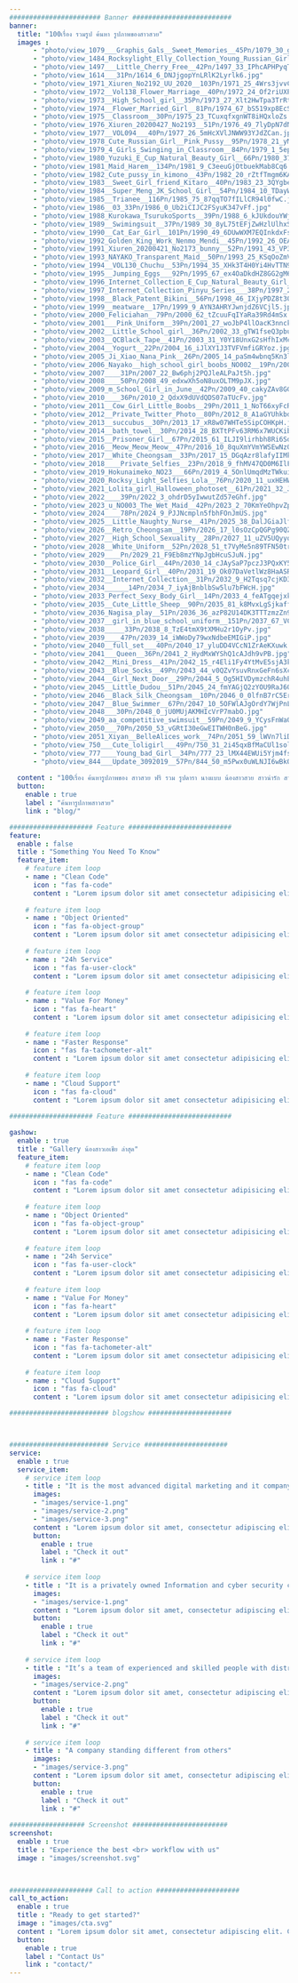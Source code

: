 ```yaml
---
####################### Banner #########################
banner:
  title: "100เรื่อง รวมรูป ค้นหา รูปภาพของสาวสวย"
  images :
      - "photo/view_1079___Graphis_Gals__Sweet_Memories__45Pn/1079_30_gNWWEUPfrbJYzRigbCPo.jpg"
      - "photo/view_1484_Rocksylight_Elly_Collection_Young_Russian_Girl__60Pn/1484_59_dYVxroV9rUjQ9hqmoolB.jpg"
      - "photo/view_1497___Little_Cherry_Free__42Pn/1497_33_IPhcAPHPyqTKAh3gzFqy.jpg"
      - "photo/view_1614___31Pn/1614_6_DNJjgopYnLRlK2Lyrlk6.jpg"
      - "photo/view_1971_Xiuren_No2192_UU_2020__103Pn/1971_25_4Wrs3jvvCWBkVRFhbLnL.jpg"
      - "photo/view_1972__Vol138_Flower_Marriage__40Pn/1972_24_Of2riUXP2tSfIIylW0ZF.jpg"
      - "photo/view_1973__High_School_girl__35Pn/1973_27_Xlt2HwTpa3TrRtqLQij3.jpg"
      - "photo/view_1974__Flower_Married_Girl__81Pn/1974_67_bS519xp8EcSalDJm8zC4.jpg"
      - "photo/view_1975__Classroom__30Pn/1975_23_TCuxqfxgnWT8iHQxloZs.jpg"
      - "photo/view_1976_Xiuren_20200427_No2193__51Pn/1976_49_7lyDpN7dN6PQaez1VeC7.jpg"
      - "photo/view_1977__VOL094___40Pn/1977_26_5mHcXVlJNWW93YJdZCan.jpg"
      - "photo/view_1978_Cute_Russian_Girl__Pink_Pussy__95Pn/1978_21_yMUxu6wShh7YueHZ0K1O.jpg"
      - "photo/view_1979_4_Girls_Swinging_in_Classroom__84Pn/1979_1_5epGOIQhFvEwXbRiet64.jpg"
      - "photo/view_1980_Yuzuki_E_Cup_Natural_Beauty_Girl__66Pn/1980_37_y5twCUNk3MCfy2RNI84u.jpg"
      - "photo/view_1981_Maid_Harem__134Pn/1981_9_C3eeuGjOtbuekMab8Cq6.jpg"
      - "photo/view_1982_Cute_pussy_in_kimono__43Pn/1982_20_rZtfTmgm6KAGnDSlIbFQ.jpg"
      - "photo/view_1983__Sweet_Girl_friend_Kitaro__40Pn/1983_23_3QYgbeHaSXfTKaJY40rL.jpg"
      - "photo/view_1984__Super_Meng_JK_School_Girl__54Pn/1984_10_TDayWu5z4zTBrRjWc4Hd.jpg"
      - "photo/view_1985__Trianee__116Pn/1985_75_87qqTO7fILlCR94l0fwC.jpg"
      - "photo/view_1986__03_33Pn/1986_0_Ub2iCIJC2FSyuK347vFf.jpg"
      - "photo/view_1988_Kurokawa_TsurukoSports__39Pn/1988_6_kJUkdouYWj65lI4CcrUW.jpg"
      - "photo/view_1989__Swimingsuit__37Pn/1989_30_8yL75tEFjZwHzlUlhxSF.jpg"
      - "photo/view_1990__Cat_Ear_Girl__101Pn/1990_49_6DUwWXM7EQInkdxFsfpD.jpg"
      - "photo/view_1992_Golden_King_Work_Nenmo_Mendi__45Pn/1992_26_OEABAxmbTXydpQYKWMun.jpg"
      - "photo/view_1991_Xiuren_20200421_No2173_bunny__52Pn/1991_43_VP3TEXaFCanB3EEjGPrf.jpg"
      - "photo/view_1993_NAYAKO_Transparent_Maid__50Pn/1993_25_KSqOoZmV9y37bIjhArh5.jpg"
      - "photo/view_1994__VOL130_Chuchu__53Pn/1994_35_XHk3T4H0Yi4HvTTN906d.jpg"
      - "photo/view_1995__Jumping_Eggs___92Pn/1995_67_ex4OaDkdHZ8GG2gM6o7r.jpg"
      - "photo/view_1996_Internet_Collection_E_Cup_Natural_Beauty_Girl__66Pn/1996_18_mQklPJlapEy7aim4F5Ur.jpg"
      - "photo/view_1997_Internet_Collection_Pinyu_Series___38Pn/1997_20_p3JBUQRmBadmYemyvCUR.jpg"
      - "photo/view_1998__Black_Patent_Bikini__56Pn/1998_46_IXjyPDZ8t30DLnwoeRQz.jpg"
      - "photo/view_1999__meatware__17Pn/1999_9_AYN3AHRYJwnjdZ6VCjl5.jpg"
      - "photo/view_2000_Feliciahan__79Pn/2000_62_tZcuuFqIYaRa39Rd4mSx.jpg"
      - "photo/view_2001___Pink_Uniform__39Pn/2001_27_woJbP4llOacK3nnckaey.jpg"
      - "photo/view_2002__Little_School_girl__36Pn/2002_33_gTW1fseQ3pbu3t7u6eeC.jpg"
      - "photo/view_2003__QCBlack_Tape__41Pn/2003_31_Y0Y18UnxG2sHfhIxMcFN.jpg"
      - "photo/view_2004__Yogurt__22Pn/2004_16_iJlXY1J3TVFVmfiGRYoz.jpg"
      - "photo/view_2005_Ji_Xiao_Nana_Pink__26Pn/2005_14_paSm4wbnq5Kn3loBQw2m.jpg"
      - "photo/view_2006_Nayako__high_school_girl_boobs_NO002__19Pn/2006_3_G1OhKFkYcBpimYTyFuSx.jpg"
      - "photo/view_2007____31Pn/2007_22_Bw6phj2PQJleALPaJt5h.jpg"
      - "photo/view_2008____50Pn/2008_49_edxwXh5oN8uxOLTM9pJX.jpg"
      - "photo/view_2009_m_School_Girl_in_June__42Pn/2009_40_cakyZAv8GG1tmSF8CSrg.jpg"
      - "photo/view_2010____36Pn/2010_2_QdxX9dUVdQDS07aTUcFv.jpg"
      - "photo/view_2011__Cow_Girl_Little_Boobs__29Pn/2011_1_NoT66xyFcRL8PUPEuRyN.jpg"
      - "photo/view_2012__Private_Twitter_Photo__80Pn/2012_8_A1aGYUhkbdBNukTRAXvd.jpg"
      - "photo/view_2013__succubus__30Pn/2013_17_xR8w07WHTe5SipCOHKpH.jpg"
      - "photo/view_2014__bath_towel__30Pn/2014_28_BXTtPFv63RM6x7WUCKib.jpg"
      - "photo/view_2015__Prisoner_Girl__67Pn/2015_61_ILJI9lirhbh8Ri6SdanT.jpg"
      - "photo/view_2016__Meow_Meow_Meow__47Pn/2016_10_8quXmYVmYWSEwNzQNlcd.jpg"
      - "photo/view_2017__White_Cheongsam__33Pn/2017_15_DGqAzr8lafyIIMkKgnpk.jpg"
      - "photo/view_2018____Private_Selfies__23Pn/2018_9_fhMV47QD0M6IlF2SIZ3i.jpg"
      - "photo/view_2019_Hokunaimeko_NO23___66Pn/2019_4_5OnlUmqdMzTWkuikF41p.jpg"
      - "photo/view_2020_Rocksy_Light_Selfies_Lola__76Pn/2020_11_uxHEHWGSeGqokQnZ4bOi.jpg"
      - "photo/view_2021_Lolita_girl_Halloween_photoset__61Pn/2021_32_JQvT6tUTkjlltARKNWW2.jpg"
      - "photo/view_2022____39Pn/2022_3_ohdrD5yIwwutZd57eGhf.jpg"
      - "photo/view_2023_u_NO003_The_Wet_Maid__42Pn/2023_2_70KmYeOhpvZpas2cx7U2.jpg"
      - "photo/view_2024____78Pn/2024_9_PJJNcmpln5fbhFOnJmUS.jpg"
      - "photo/view_2025__Little_Naughty_Nurse__41Pn/2025_38_DalJGiaJlf5kut4l3tJb.jpg"
      - "photo/view_2026__Retro_Cheongsam__19Pn/2026_17_l0sOzCpQGPg90QZgrAbT.jpg"
      - "photo/view_2027__High_School_Sexuality__28Pn/2027_11_uZV5UQyyqYyJj4Afl6IR.jpg"
      - "photo/view_2028__White_Uniform__52Pn/2028_51_t7VyMe5n89TFN50trZ7q.jpg"
      - "photo/view_2029____Pn/2029_21_F9Eb8mzYNpJgbHcuSJuN.jpg"
      - "photo/view_2030__Police_Girl__44Pn/2030_14_cJAySaP7pczJ3PQxKY5P.jpg"
      - "photo/view_2031__Leopard_Girl__40Pn/2031_19_Ok07DaVetlWz8HaASRaY.jpg"
      - "photo/view_2032__Internet_Collection__31Pn/2032_9_H2Tqsq7cjKD3xvBJo5lD.jpg"
      - "photo/view_2034______14Pn/2034_7_iyAjBnblbSw5lu7bFWcH.jpg"
      - "photo/view_2033_Perfect_Sexy_Body_Girl__14Pn/2033_4_feATgqejxklRlVR9sx8O.jpg"
      - "photo/view_2035__Cute_Little_Sheep__90Pn/2035_81_k8MvxLgSjkaffAjCLXlr.jpg"
      - "photo/view_2036_Nagisa_play__51Pn/2036_36_azP82U14DK3TTTzmzZn9.jpg"
      - "photo/view_2037__girl_in_blue_school_uniform__151Pn/2037_67_VChxZCvtTzetP9uRvTkc.jpg"
      - "photo/view_2038_____33Pn/2038_8_TzE4tmX9tXMHu2r1OyPv.jpg"
      - "photo/view_2039____47Pn/2039_14_iWWoDy79wxNdbeEMIGiP.jpg"
      - "photo/view_2040__full_set___40Pn/2040_17_yluDD4VCcN1ZrAeKXuwk.jpg"
      - "photo/view_2041___Queen__36Pn/2041_2_HydMxWYShQ1cAJdh9vPB.jpg"
      - "photo/view_2042__Mini_Dress__41Pn/2042_15_r4Eli1Fy4YtMvE5sjA3k.jpg"
      - "photo/view_2043__Blue_Socks__49Pn/2043_44_v0QZvYsuvRnxGeFn6sXc.jpg"
      - "photo/view_2044__Girl_Next_Door__29Pn/2044_5_Og5HIVDymzchR4uhEUSA.jpg"
      - "photo/view_2045__Little_Dudou__51Pn/2045_24_fmYAGjQ2zYOU9RaJ6Oh4.jpg"
      - "photo/view_2046__Black_Silk_Cheongsam__10Pn/2046_0_0lfnB7rC5ErNqZgwyHHE.jpg"
      - "photo/view_2047__Blue_Swimmer__67Pn/2047_10_5OFWlAJgOrdY7WjPnLur.jpg"
      - "photo/view_2048___30Pn/2048_0_jU0MUjAKMHIcVrP7mabO.jpg"
      - "photo/view_2049_aa_competitive_swimsuit__59Pn/2049_9_YCysFnWaOgcj7yBxdlTO.jpg"
      - "photo/view_2050___70Pn/2050_53_vGRtI30eGwEITWH0nBeG.jpg"
      - "photo/view_2051_Xiyan__BelleAlices_work__74Pn/2051_59_lWVn7liDf9TZsU3clh6g.jpg"
      - "photo/view_750___Cute_loligirl___49Pn/750_31_2i45qxBfMaCUl1solzkK.jpg"
      - "photo/view_777____Young_bad_Girl__34Pn/777_23_lMX44EWUi5Yjm4fsnpaU.jpg"
      - "photo/view_844___Update_3092019__57Pn/844_50_m5Pwx0uWLNJI6wBkQEns.png"
    
  content : "100เรื่อง ค้นหารูปภาพของ สาวสวย ฟรี รวม รูปดารา นางแบบ น้องสาวสวย สาวน่ารัก สาวเซ็กซี่ ขยี้ใจชาย ดู รูปดาราสาว ภาพนางแบบ สาวเซ็กซี่ เน็ตไอดอล sexy girl"
  button:
    enable : true
    label : "ค้นหารูปภาพสาวสวย"
    link : "blog/"

##################### Feature ##########################
feature:
  enable : false
  title : "Something You Need To Know"
  feature_item:
    # feature item loop
    - name : "Clean Code"
      icon : "fas fa-code"
      content : "Lorem ipsum dolor sit amet consectetur adipisicing elit quam nihil"
      
    # feature item loop
    - name : "Object Oriented"
      icon : "fas fa-object-group"
      content : "Lorem ipsum dolor sit amet consectetur adipisicing elit quam nihil"
      
    # feature item loop
    - name : "24h Service"
      icon : "fas fa-user-clock"
      content : "Lorem ipsum dolor sit amet consectetur adipisicing elit quam nihil"
      
    # feature item loop
    - name : "Value For Money"
      icon : "fas fa-heart"
      content : "Lorem ipsum dolor sit amet consectetur adipisicing elit quam nihil"
      
    # feature item loop
    - name : "Faster Response"
      icon : "fas fa-tachometer-alt"
      content : "Lorem ipsum dolor sit amet consectetur adipisicing elit quam nihil"
      
    # feature item loop
    - name : "Cloud Support"
      icon : "fas fa-cloud"
      content : "Lorem ipsum dolor sit amet consectetur adipisicing elit quam nihil"
      
##################### Feature ##########################

gashow:
  enable : true
  title : "Gallery น้องสาวเอเชีย ล่าสุด"
  feature_item:
    # feature item loop
    - name : "Clean Code"
      icon : "fas fa-code"
      content : "Lorem ipsum dolor sit amet consectetur adipisicing elit quam nihil"
      
    # feature item loop
    - name : "Object Oriented"
      icon : "fas fa-object-group"
      content : "Lorem ipsum dolor sit amet consectetur adipisicing elit quam nihil"
      
    # feature item loop
    - name : "24h Service"
      icon : "fas fa-user-clock"
      content : "Lorem ipsum dolor sit amet consectetur adipisicing elit quam nihil"
      
    # feature item loop
    - name : "Value For Money"
      icon : "fas fa-heart"
      content : "Lorem ipsum dolor sit amet consectetur adipisicing elit quam nihil"
      
    # feature item loop
    - name : "Faster Response"
      icon : "fas fa-tachometer-alt"
      content : "Lorem ipsum dolor sit amet consectetur adipisicing elit quam nihil"
      
    # feature item loop
    - name : "Cloud Support"
      icon : "fas fa-cloud"
      content : "Lorem ipsum dolor sit amet consectetur adipisicing elit quam nihil"

######################### blogshow #####################



######################### Service #####################
service:
  enable : true
  service_item:
    # service item loop
    - title : "It is the most advanced digital marketing and it company."
      images:
      - "images/service-1.png"
      - "images/service-2.png"
      - "images/service-3.png"
      content : "Lorem ipsum dolor sit amet, consectetur adipiscing elit. Consequat tristique eget amet, tempus eu at consecttur. Leo facilisi nunc viverra tellus. Ac laoreet sit vel consquat. consectetur adipiscing elit. Consequat tristique eget amet, tempus eu at consecttur. Leo facilisi nunc viverra tellus. Ac laoreet sit vel consquat."
      button:
        enable : true
        label : "Check it out"
        link : "#"
        
    # service item loop
    - title : "It is a privately owned Information and cyber security company"
      images:
      - "images/service-1.png"
      content : "Lorem ipsum dolor sit amet, consectetur adipiscing elit. Consequat tristique eget amet, tempus eu at consecttur. Leo facilisi nunc viverra tellus. Ac laoreet sit vel consquat. consectetur adipiscing elit. Consequat tristique eget amet, tempus eu at consecttur. Leo facilisi nunc viverra tellus. Ac laoreet sit vel consquat."
      button:
        enable : true
        label : "Check it out"
        link : "#"
        
    # service item loop
    - title : "It’s a team of experienced and skilled people with distributions"
      images:
      - "images/service-2.png"
      content : "Lorem ipsum dolor sit amet, consectetur adipiscing elit. Consequat tristique eget amet, tempus eu at consecttur. Leo facilisi nunc viverra tellus. Ac laoreet sit vel consquat. consectetur adipiscing elit. Consequat tristique eget amet, tempus eu at consecttur. Leo facilisi nunc viverra tellus. Ac laoreet sit vel consquat."
      button:
        enable : true
        label : "Check it out"
        link : "#"
        
    # service item loop
    - title : "A company standing different from others"
      images:
      - "images/service-3.png"
      content : "Lorem ipsum dolor sit amet, consectetur adipiscing elit. Consequat tristique eget amet, tempus eu at consecttur. Leo facilisi nunc viverra tellus. Ac laoreet sit vel consquat. consectetur adipiscing elit. Consequat tristique eget amet, tempus eu at consecttur. Leo facilisi nunc viverra tellus. Ac laoreet sit vel consquat."
      button:
        enable : true
        label : "Check it out"
        link : "#"
        
################### Screenshot ########################
screenshot:
  enable : true
  title : "Experience the best <br> workflow with us"
  image : "images/screenshot.svg"

  

##################### Call to action #####################
call_to_action:
  enable : true
  title : "Ready to get started?"
  image : "images/cta.svg"
  content : "Lorem ipsum dolor sit amet, consectetur adipiscing elit. Consequat tristique eget amet, tempus eu at consecttur."
  button:
    enable : true
    label : "Contact Us"
    link : "contact/"
---
```

